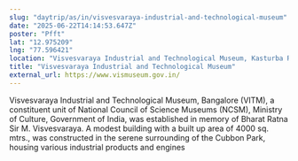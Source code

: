 ```yaml
---
slug: "daytrip/as/in/visvesvaraya-industrial-and-technological-museum"
date: "2025-06-22T14:14:53.647Z"
poster: "Pfft"
lat: "12.975209"
lng: "77.596421"
location: "Visvesvaraya Industrial and Technological Museum, Kasturba Road, Sampangirama Nagar, Shivajinagar, Bengaluru, Bangalore North, Bengaluru Urban, Karnataka, 560001, India"
title: "Visvesvaraya Industrial and Technological Museum"
external_url: https://www.vismuseum.gov.in/
---
```

Visvesvaraya Industrial and Technological Museum, Bangalore (VITM), a constituent unit of National Council of Science Museums (NCSM), Ministry of Culture, Government of India, was established in memory of Bharat Ratna Sir M. Visvesvaraya. A modest building with a built up area of 4000 sq. mtrs., was constructed in the serene surrounding of the Cubbon Park, housing various industrial products and engines